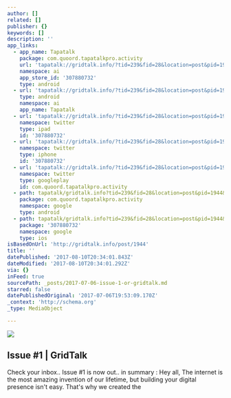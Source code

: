 ```yaml
---
author: []
related: []
publisher: {}
keywords: []
description: ''
app_links:
  - app_name: Tapatalk
    package: com.quoord.tapatalkpro.activity
    url: 'tapatalk://gridtalk.info/?tid=239&fid=28&location=post&pid=1944&page=1'
    namespace: ai
    app_store_id: '307880732'
    type: android
  - url: 'tapatalk://gridtalk.info/?tid=239&fid=28&location=post&pid=1944&page=1'
    type: android
    namespace: ai
    app_name: Tapatalk
  - url: 'tapatalk://gridtalk.info/?tid=239&fid=28&location=post&pid=1944&page=1'
    namespace: twitter
    type: ipad
    id: '307880732'
  - url: 'tapatalk://gridtalk.info/?tid=239&fid=28&location=post&pid=1944&page=1'
    namespace: twitter
    type: iphone
    id: '307880732'
  - url: 'tapatalk://gridtalk.info/?tid=239&fid=28&location=post&pid=1944&page=1'
    namespace: twitter
    type: googleplay
    id: com.quoord.tapatalkpro.activity
  - path: tapatalk/gridtalk.info?tid=239&fid=28&location=post&pid=1944&page=1
    package: com.quoord.tapatalkpro.activity
    namespace: google
    type: android
  - path: tapatalk/gridtalk.info?tid=239&fid=28&location=post&pid=1944&page=1
    package: '307880732'
    namespace: google
    type: ios
isBasedOnUrl: 'http://gridtalk.info/post/1944'
title: ''
datePublished: '2017-08-10T20:34:01.843Z'
dateModified: '2017-08-10T20:34:01.292Z'
via: {}
inFeed: true
sourcePath: _posts/2017-07-06-issue-1-or-gridtalk.md
starred: false
datePublishedOriginal: '2017-07-06T19:53:09.170Z'
_context: 'http://schema.org'
_type: MediaObject

---
```

![](https://the-grid-user-content.s3-us-west-2.amazonaws.com/ebb538da-3699-406e-b58c-b8d474d82e05.png)

<article style=""><h1>Issue #1 | GridTalk</h1><p>Check your inbox.. Issue #1 is now out.. in summary : Hey all, The internet is the most amazing invention of our lifetime, but building your digital presence isn't easy. That's why we created the</p></article>